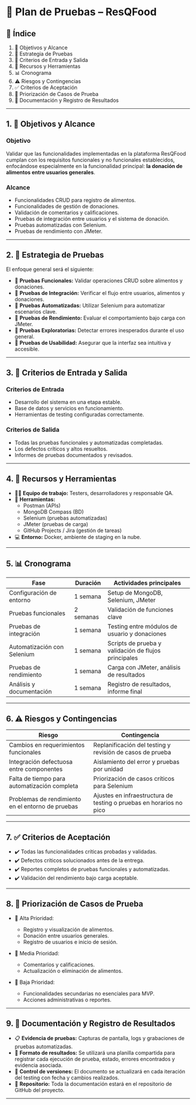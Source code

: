 # 🧪 Plan de Pruebas – ResQFood

## 📑 Índice

1. 🎯 Objetivos y Alcance 
2. 🧠 Estrategia de Pruebas
3. 🚦 Criterios de Entrada y Salida
4. 🧰 Recursos y Herramientas  
5. 📊 Cronograma  
6. ⚠️ Riesgos y Contingencias  
7. ✅ Criterios de Aceptación 
8. 🥇 Priorización de Casos de Prueba  
9. 📝 Documentación y Registro de Resultados  

---

## 1. 🎯 Objetivos y Alcance

### Objetivo  
Validar que las funcionalidades implementadas en la plataforma ResQFood cumplan con los requisitos funcionales y no funcionales establecidos, enfocándose especialmente en la funcionalidad principal: **la donación de alimentos entre usuarios generales**.

### Alcance  
- Funcionalidades CRUD para registro de alimentos.  
- Funcionalidades de gestión de donaciones.  
- Validación de comentarios y calificaciones.  
- Pruebas de integración entre usuarios y el sistema de donación.  
- Pruebas automatizadas con Selenium.  
- Pruebas de rendimiento con JMeter.

---

## 2. 🧠 Estrategia de Pruebas

El enfoque general será el siguiente:

- 🔹 **Pruebas Funcionales:** Validar operaciones CRUD sobre alimentos y donaciones.
- 🔹 **Pruebas de Integración:** Verificar el flujo entre usuarios, alimentos y donaciones.
- 🔹 **Pruebas Automatizadas:** Utilizar Selenium para automatizar escenarios clave.
- 🔹 **Pruebas de Rendimiento:** Evaluar el comportamiento bajo carga con JMeter.
- 🔹 **Pruebas Exploratorias:** Detectar errores inesperados durante el uso general.
- 🔹 **Pruebas de Usabilidad:** Asegurar que la interfaz sea intuitiva y accesible.

---

## 3. 🚦 Criterios de Entrada y Salida

### Criterios de Entrada  
- Desarrollo del sistema en una etapa estable.  
- Base de datos y servicios en funcionamiento.  
- Herramientas de testing configuradas correctamente.  

### Criterios de Salida  
- Todas las pruebas funcionales y automatizadas completadas.  
- Los defectos críticos y altos resueltos.  
- Informes de pruebas documentados y revisados.  

---

## 4. 🧰 Recursos y Herramientas

- 👨‍💻 **Equipo de trabajo:** Testers, desarrolladores y responsable QA.  
- 🔧 **Herramientas:**  
  - Postman (APIs)  
  - MongoDB Compass (BD)  
  - Selenium (pruebas automatizadas)  
  - JMeter (pruebas de carga)  
  - GitHub Projects / Jira (gestión de tareas)  
- 💻 **Entorno:** Docker, ambiente de staging en la nube.

---

## 5. 📊 Cronograma

| Fase                      | Duración     | Actividades principales                                |
|---------------------------|--------------|--------------------------------------------------------|
| Configuración de entorno  | 1 semana     | Setup de MongoDB, Selenium, JMeter                    |
| Pruebas funcionales       | 2 semanas    | Validación de funciones clave                         |
| Pruebas de integración    | 1 semana     | Testing entre módulos de usuario y donaciones         |
| Automatización con Selenium | 1 semana  | Scripts de prueba y validación de flujos principales  |
| Pruebas de rendimiento    | 1 semana     | Carga con JMeter, análisis de resultados              |
| Análisis y documentación  | 1 semana     | Registro de resultados, informe final                 |

---

## 6. ⚠️ Riesgos y Contingencias

| Riesgo                                              | Contingencia                                                  |
|-----------------------------------------------------|----------------------------------------------------------------|
| Cambios en requerimientos funcionales               | Replanificación del testing y revisión de casos de prueba      |
| Integración defectuosa entre componentes            | Aislamiento del error y pruebas por unidad                     |
| Falta de tiempo para automatización completa        | Priorización de casos críticos para Selenium                   |
| Problemas de rendimiento en el entorno de pruebas   | Ajustes en infraestructura de testing o pruebas en horarios no pico |

---

## 7. ✅ Criterios de Aceptación

- ✔️ Todas las funcionalidades críticas probadas y validadas.  
- ✔️ Defectos críticos solucionados antes de la entrega.  
- ✔️ Reportes completos de pruebas funcionales y automatizadas.  
- ✔️ Validación del rendimiento bajo carga aceptable.

---

## 8. 🥇 Priorización de Casos de Prueba

- 🔺 Alta Prioridad:  
  - Registro y visualización de alimentos.  
  - Donación entre usuarios generales.  
  - Registro de usuarios e inicio de sesión.  

- 🔸 Media Prioridad:  
  - Comentarios y calificaciones.  
  - Actualización o eliminación de alimentos.  

- 🔻 Baja Prioridad:  
  - Funcionalidades secundarias no esenciales para MVP.  
  - Acciones administrativas o reportes.

---

## 9. 📝 Documentación y Registro de Resultados

- 📋 **Evidencia de pruebas:** Capturas de pantalla, logs y grabaciones de pruebas automatizadas.  
- 📁 **Formato de resultados:** Se utilizará una planilla compartida para registrar cada ejecución de prueba, estado, errores encontrados y evidencia asociada.  
- 🔄 **Control de versiones:** El documento se actualizará en cada iteración del testing con fecha y cambios realizados.  
- 📌 **Repositorio:** Toda la documentación estará en el repositorio de GitHub del proyecto.

---
